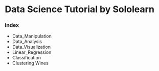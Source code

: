 # Data Science Tutorial by Sololearn

### Index

- Data_Manipulation
- Data_Analysis
- Data_Visualization
- Linear_Regression
- Classification
- Clustering Wines

